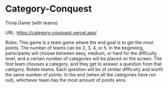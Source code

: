 # Category-Conquest
Trivia Game (with teams)

URL: https://category-conquest.vercel.app/

Rules:
This game is a team game where the end goal is to get the most points. The number of teams can be 2, 3, 4, or 5. In the beginning, participants will choose between easy, medium, or hard for the difficulty level, and a certain number of categories will be placed on the screen. The first team chooses a category, and they get to answer a question from that category. Rotate teams. Each question will be of similar difficulty and worth the same number of points. In the end (when all the categories have run out), whichever team has the most amount of points wins.
